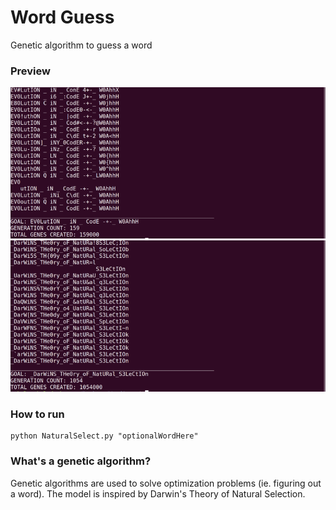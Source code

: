# Word Guess

Genetic algorithm to guess a word

### Preview

![imageOne](preview/preview1.png)
![imageOne](preview/preview2.png)

### How to run

```
python NaturalSelect.py "optionalWordHere"
```

### What's a genetic algorithm?

Genetic algorithms are used to solve optimization problems (ie. figuring out a word). The model is inspired by Darwin's Theory of Natural Selection.
